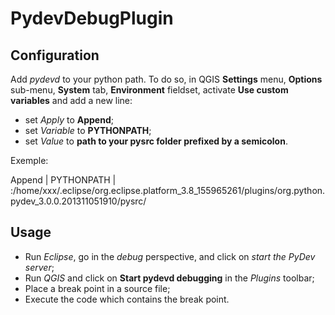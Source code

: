 PydevDebugPlugin
================

Configuration
-------------

Add *pydevd* to your python path.
To do so, in QGIS **Settings** menu, **Options** sub-menu, **System** tab, **Environment** fieldset,
activate **Use custom variables** and add a new line:

- set *Apply* to **Append**;
- set *Variable* to **PYTHONPATH**;
- set *Value* to **path to your pysrc folder prefixed by a semicolon**.

Exemple:

Append | PYTHONPATH | :/home/xxx/.eclipse/org.eclipse.platform_3.8_155965261/plugins/org.python.pydev_3.0.0.201311051910/pysrc/

Usage
-----

- Run *Eclipse*, go in the *debug* perspective, and click on *start the PyDev server*;
- Run *QGIS* and click on **Start pydevd debugging** in the *Plugins* toolbar;
- Place a break point in a source file;
- Execute the code which contains the break point.
